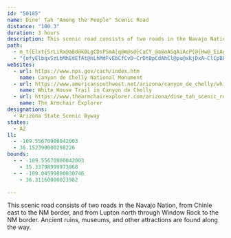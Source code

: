 ```yaml
---
id: "50185"
name: Dine' Tah "Among the People" Scenic Road
distance: "100.3"
duration: 3 hours
description: This scenic road consists of two roads in the Navajo Nation, from Chinle east to the NM border, and from Lupton north through Window Rock to the NM border.  Ancient ruins, museums, and other attractions are found along the way.
path:
  - m_t{Elxt{SrLiRx@aBd@kBLgCDsPSmA[q@m@s@}CaCY_@a@aASqAiAcP{@{Hw@_EiAgCiDmFYq@Ie@FoAiIqJk@m@e@Y_Ds@wLaB{@WaCmAi@a@q@}@w@qAgBuEmBaDgAgAiAy@mUeNiAaAiCeEi@aBeL}X}AmEuCyGsAmBy@aAcEwCoPiJwCyAoA{@yAuAu@{A]sAGsBg@egAXyGnA}FlPqi@j@uDPyDGmCY_EiAiKoD_c@_E_c@BgDb@{Dx@wCtNkV~AaEh@iCX{CBeDWsDyEsUsCaPiIqa@yFeXoAsE_@aAcAsBgRiZoHmKcAoAwBcBgPoJsAyA_B{BsAcDc@uBaJo[iAuDcAkCu@sAqKiOgCmEuRye@eEiImPwXeLuQcAqAcEgDi`@kXuEkEyLiPedAixAaEyEoC}BqLkHse@qXgGeDaW}NiFmCa_CyhAoF_CgSaKco@sZkGqCuH{DyEqEyAsB{KkT}CmHiBoGaYmoA{Lei@iFiVqYcoAgBsJOgBE{Fh@gK^kE~AgIx@_C|BuD`DgE|jA_}AtAeChAqChAaFh@aExA}Xn@mJvEww@JgCQyHcAaG}@yDiBgGo@eAsCoDqHsFcDyCuIgK_HiJ{GeHyAyBcAoBcBsFe@wCwDs[mEwYiAaJoAsHsBqNYwAyAaEmC{D}B_CsB_BuGeEiq@se@uL}H_UsPgb@_Y|@_E|@}HTkDPaNv@sGt@gDjIkQpN{YrDgG`B{B`J{KxC}CrRwVxOcT~B{BvBmAhD_AdCQnGDhEk@pDoAxDkClDuErj@u~@rBmClBmBdDkBbEiAbCWvB?rCL|D~@vIrElU|MpFjCvF~ArHpApIZ|DG`Hk@lGmAvDsAxDeB|CeB|DoC|B}BnFcGxs@{{@hBsCx@kB~@oDZeBFaBCqEuD{^SsEAis@DsUPuEl@}Gh@kElBaJbAkDvBwF|AcDrDuGjB_CtCaDxO{MxCaE~AsCvFcOhRwYrBqEtMy]`CsD`AgA`GkF~BmC|AoC`GaPt@yAxC{DvBcBbDaB`c@mOfg@kO~OqEjCa@dCEbDXvUlEhBDbGQbBLzAAvCd@bAPbD`AtLnG`D|@fCd@fCRlDFhDSbBY`FqAlDcBjCeBnBeBnB{BnBoC~^}t@jOeZxCoF~EwHnWk_@vEuFxBmB|EmDlDqBnaCm`A`D_BbCeBnBmBlCaD|CaGrBeGd@mBh@{CvD}Y~AmHbBkGrA{DxBgFbDaGzDyF
  - "{ofyElbqxSzLbMhEdEfAt@nLhMdFvEbCfCvD~CrDtBpCdAhCl@pu@xKjDxA~ClCpBLnAeAdBgAzDmB~DqAlEu@vVyAjDIfITbDTlEl@xJbCvEfBff@zTrCz@tAV`~ApKxUxAfGHdFKxKmAtk@gLd@@rkBm^b@`HhAxKna@fqDhBErQfBve@zBjEh@vCjA~@h@~@x@~@jAhB~CvG|PzBxCrB`BzBdAnu@tY`F~AvCn@hG~@tuAbNhAX|Ap@`OzJ|Ax@~A^fBFfl@{D|Ee@|F_AvFyBtXoLxXqOhCkAbBe@xCYb_@kArHa@pJsAbVaEzG}@dEM`CF~hBdHhFd@jN~BzDThUm@lFDlAPdEfA~ZhKpErAnf@dMdfAlWjIxBxBlAvBhBnBhDhAfDbApI^tBh@rBlAdCnBfClBxAnFfDdKrFrx@xe@`HtDdBj@tq@`JxNvA`ESbCc@fJsCtCe@pF[ndAk@jHVpNlAbEFlU?`[sAtQsBvCSzMCtBU`Be@|C_A`dAka@vFeB~_@}HrE_BlF{ClRuN|DkCbCsAnUuJpI}Cbf@iR`IoBf{@{NxFyA~\\uKbCmAbC}ArXuSzF}DrH}D~KmErDuBrC_Cli@_i@vEuDrGeDliAya@bVoInCq@hEe@~CEp\\p@bGe@bDy@vFyBpLaGth@sV~DqA|Dm@nPq@hAYrBkAX[n@s@`EqG"
websites:
  - url: https://www.nps.gov/cach/index.htm
    name: Canyon de Chelly National Monument
  - url: https://www.americansouthwest.net/arizona/canyon_de_chelly/white-house-ruin-trail.html
    name: White House Trail in Canyon de Chelly
  - url: https://www.thearmchairexplorer.com/arizona/dine_tah_scenic_road.php
    name: The Armchair Explorer
designations:
  - Arizona State Scenic Byway
states:
  - AZ
ll:
  - -109.55670900042003
  - 36.152390000298226
bounds:
  - - -109.55670900042003
    - 35.33798999973868
  - - -109.04599800030746
    - 36.31160000023982

---
```


This scenic road consists of two roads in the Navajo Nation, from Chinle east to the NM border, and from Lupton north through Window Rock to the NM border.  Ancient ruins, museums, and other attractions are found along the way.
